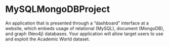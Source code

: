 # MySQLMongoDBProject
An application that is presented through a “dashboard” interface at a website, which embeds usage of relational (MySQL), document (MongoDB), and graph (Neo4j) databases. Your application will allow target users to use and exploit the Academic World dataset.
